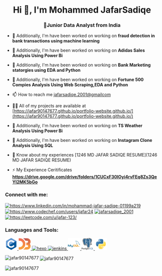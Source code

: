 <h1 align="center">Hi 👋, I'm Mohammed JafarSadiqe</h1>
<h3 align="center">🌟Junior Data Analyst from India</h3>

- 🔭 Additionally, I'm have been worked on working on **fraud detection in bank transactions using machine learning**

- 🔭 Additionally, I'm have been worked on working on **Adidas Sales Analysis Using Power Bi**

- 🔭 Additionally, I'm have been worked on working on **Bank Marketing statorgies using EDA and Python**

- 🔭 Additionally, I'm have been worked on working on **Fortune 500 Compies Analysis Using Web Scraping,EDA and Python**

- 📫 How to reach me [jafarsadiqe.2001@gmailcom](jafarsadiqe.2001@gmailcom)

- 👨‍💻 All of my projects are available at [https://jafar90147677.github.io/portfolio-website.github.io/](https://jafar90147677.github.io/portfolio-website.github.io/)

- 🔭 Additionally, I'm have been worked on working on **TS Weather Analysis Using Power Bi**

- 🔭 Additionally, I'm have been worked on working on **Instagram Clone Analysis Using SQL**

- 📄 Know about my experiences [1246 MD JAFAR SADIQE RESUME](1246 MD JAFAR SADIQE RESUME)

- ⚡ My Experience Ceritificates **https://drive.google.com/drive/folders/1CUCxF30lOyi4rvFEq8Zs3QeYI2MK5bGo**

<h3 align="left">Connect with me:</h3>
<p align="left">
<a href="https://linkedin.com/in/https://www.linkedin.com/in/mohammad-jafar-sadiqe-01199a219" target="blank"><img align="center" src="https://raw.githubusercontent.com/rahuldkjain/github-profile-readme-generator/master/src/images/icons/Social/linked-in-alt.svg" alt="https://www.linkedin.com/in/mohammad-jafar-sadiqe-01199a219" height="30" width="40" /></a>
<a href="https://www.codechef.com/users/https://www.codechef.com/users/jafar24" target="blank"><img align="center" src="https://cdn.jsdelivr.net/npm/simple-icons@3.1.0/icons/codechef.svg" alt="https://www.codechef.com/users/jafar24" height="30" width="40" /></a>
<a href="https://www.hackerrank.com/jafarsadiqe_2001" target="blank"><img align="center" src="https://raw.githubusercontent.com/rahuldkjain/github-profile-readme-generator/master/src/images/icons/Social/hackerrank.svg" alt="jafarsadiqe_2001" height="30" width="40" /></a>
<a href="https://www.leetcode.com/https://leetcode.com/u/jafar-123/" target="blank"><img align="center" src="https://raw.githubusercontent.com/rahuldkjain/github-profile-readme-generator/master/src/images/icons/Social/leet-code.svg" alt="https://leetcode.com/u/jafar-123/" height="30" width="40" /></a>
</p>

<h3 align="left">Languages and Tools:</h3>
<p align="left"> <a href="https://www.cprogramming.com/" target="_blank" rel="noreferrer"> <img src="https://raw.githubusercontent.com/devicons/devicon/master/icons/c/c-original.svg" alt="c" width="40" height="40"/> </a> <a href="https://d3js.org/" target="_blank" rel="noreferrer"> <img src="https://raw.githubusercontent.com/devicons/devicon/master/icons/d3js/d3js-original.svg" alt="d3js" width="40" height="40"/> </a> <a href="hexo.io/" target="_blank" rel="noreferrer"> <img src="https://www.vectorlogo.zone/logos/hexoio/hexoio-icon.svg" alt="hexo" width="40" height="40"/> </a> <a href="https://www.jenkins.io" target="_blank" rel="noreferrer"> <img src="https://www.vectorlogo.zone/logos/jenkins/jenkins-icon.svg" alt="jenkins" width="40" height="40"/> </a> <a href="https://www.mysql.com/" target="_blank" rel="noreferrer"> <img src="https://raw.githubusercontent.com/devicons/devicon/master/icons/mysql/mysql-original-wordmark.svg" alt="mysql" width="40" height="40"/> </a> <a href="https://www.postgresql.org" target="_blank" rel="noreferrer"> <img src="https://raw.githubusercontent.com/devicons/devicon/master/icons/postgresql/postgresql-original-wordmark.svg" alt="postgresql" width="40" height="40"/> </a> <a href="https://www.python.org" target="_blank" rel="noreferrer"> <img src="https://raw.githubusercontent.com/devicons/devicon/master/icons/python/python-original.svg" alt="python" width="40" height="40"/> </a> </p>

<p><img align="left" src="https://github-readme-stats.vercel.app/api/top-langs?username=jafar90147677&show_icons=true&locale=en&layout=compact" alt="jafar90147677" /></p>

<p>&nbsp;<img align="center" src="https://github-readme-stats.vercel.app/api?username=jafar90147677&show_icons=true&locale=en" alt="jafar90147677" /></p>

<p><img align="center" src="https://github-readme-streak-stats.herokuapp.com/?user=jafar90147677&" alt="jafar90147677" /></p>
